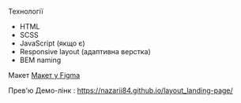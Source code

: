   Технології
- HTML
- SCSS
- JavaScript (якщо є)
- Responsive layout (адаптивна верстка)
- BEM naming

Макет
[Макет у Figma](https://www.figma.com/...)

Прев'ю
Демо-лінк : https://nazarii84.github.io/layout_landing-page/
